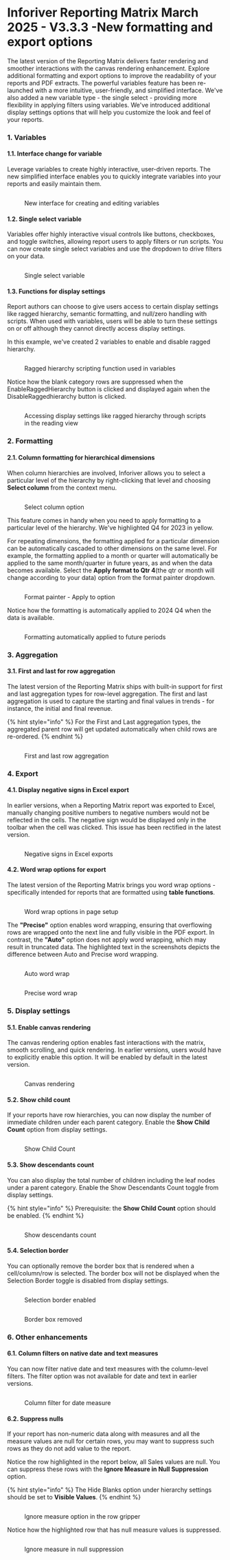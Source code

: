 # Inforiver Reporting Matrix March 2025 - V3.3.3 -New formatting and export options

The latest version of the Reporting Matrix delivers faster rendering and smoother interactions with the canvas rendering enhancement. Explore additional formatting and export options to improve the readability of your reports and PDF extracts. The powerful variables feature has been re-launched with a more intuitive, user-friendly, and simplified interface. We've also added a new variable type - the single select - providing more flexibility in applying filters using variables. We've introduced additional display settings options that will help you customize the look and feel of your reports.

### 1. Variables

#### 1.1. Interface change for variable

Leverage variables to create highly interactive, user-driven reports. The new simplified interface enables you to quickly integrate variables into your reports and easily maintain them.

<figure><img src="../.gitbook/assets/image (1362).png" alt=""><figcaption><p>New interface for creating and editing variables</p></figcaption></figure>

#### 1.2. Single select variable

Variables offer highly interactive visual controls like buttons, checkboxes, and toggle switches,  allowing report users to apply filters or run scripts. You can now create single select variables and use the dropdown to drive filters on your data.

<figure><img src="../.gitbook/assets/image (1340).png" alt=""><figcaption><p>Single select variable</p></figcaption></figure>

#### 1.3. Functions for display settings

Report authors can choose to give users access to certain display settings like ragged hierarchy, semantic formatting, and null/zero handling with scripts. When used with variables, users will be able to turn these settings on or off although they cannot directly access display settings.

In this example, we've created 2 variables to enable and disable ragged hierarchy.

<figure><img src="../.gitbook/assets/image (1363).png" alt=""><figcaption><p>Ragged hierarchy scripting function used in variables</p></figcaption></figure>

Notice how the blank category rows are suppressed when the EnableRaggedHierarchy button is clicked and displayed again when the DisableRaggedhierarchy button is clicked.

<figure><img src="../.gitbook/assets/Untitled Project (28).gif" alt=""><figcaption><p>Accessing display settings like ragged hierarchy through scripts in the reading view</p></figcaption></figure>

### 2. Formatting

#### 2.1. Column formatting for hierarchical dimensions

When column hierarchies are involved, Inforiver allows you to select a particular level of the hierarchy by right-clicking that level and choosing **Select column** from the context menu.&#x20;

<figure><img src="../.gitbook/assets/image (1344).png" alt=""><figcaption><p>Select column option</p></figcaption></figure>

This feature comes in handy when you need to apply formatting to a particular level of the hierarchy. We've highlighted Q4 for 2023 in yellow.

For repeating dimensions, the formatting applied for a particular dimension can be automatically cascaded to other dimensions on the same level. For example, the formatting applied to a month or quarter will automatically be applied to the same month/quarter in future years, as and when the data becomes available. Select the **Apply format to Qtr 4**(the qtr or month will change according to your data) option from the format painter dropdown.

<figure><img src="../.gitbook/assets/image (1345).png" alt=""><figcaption><p>Format painter - Apply to option</p></figcaption></figure>

Notice how the formatting is automatically applied to 2024 Q4 when the data is available.

<figure><img src="../.gitbook/assets/Untitled Project (26).gif" alt=""><figcaption><p>Formatting automatically applied to future periods</p></figcaption></figure>

### 3. Aggregation

#### 3.1. First and last for row aggregation

The latest version of the Reporting Matrix ships with built-in support for first and last aggregation types for row-level aggregation. The first and last aggregation is used to capture the starting and final values in trends - for instance, the initial and final revenue.

{% hint style="info" %}
For the First and Last aggregation types, the aggregated parent row will get updated automatically when child rows are re-ordered.
{% endhint %}

<figure><img src="../.gitbook/assets/image (1338).png" alt=""><figcaption><p>First and last row aggregation</p></figcaption></figure>

### 4. Export

#### 4.1. Display negative signs in Excel export

In earlier versions, when a Reporting Matrix report was exported to Excel, manually changing positive numbers to negative numbers would not be reflected in the cells. The negative sign would be displayed only in the toolbar when the cell was clicked. This issue has been rectified in the latest version.

<figure><img src="../.gitbook/assets/image (1337).png" alt=""><figcaption><p>Negative signs in Excel exports</p></figcaption></figure>

#### 4.2. Word wrap options for export

The latest version of the Reporting Matrix brings you word wrap options - specifically intended for reports that are formatted using **table functions**.&#x20;

<figure><img src="../.gitbook/assets/image (1) (1) (1) (1) (1) (1) (1) (1) (1).png" alt=""><figcaption><p>Word wrap options in page setup</p></figcaption></figure>

The **"Precise"** option enables word wrapping, ensuring that overflowing rows are wrapped onto the next line and fully visible in the PDF export. In contrast, the **"Auto"** option does not apply word wrapping, which may result in truncated data. The highlighted text in the screenshots depicts the difference between Auto and Precise word wrapping.

<div><figure><img src="../.gitbook/assets/image (1) (1) (1) (1) (1) (1) (1) (1) (1) (1).png" alt=""><figcaption><p>Auto word wrap</p></figcaption></figure> <figure><img src="../.gitbook/assets/2025-03-14_15h53_55.png" alt=""><figcaption><p>Precise word wrap</p></figcaption></figure></div>



### 5. Display settings

#### 5.1. Enable canvas rendering

The canvas rendering option enables fast interactions with the matrix, smooth scrolling, and quick rendering. In earlier versions, users would have to explicitly enable this option. It will be enabled by default in the latest version.

<figure><img src="../.gitbook/assets/image (1341).png" alt=""><figcaption><p>Canvas rendering</p></figcaption></figure>

#### 5.2. Show child count

If your reports have row hierarchies, you can now display the number of immediate children under each parent category. Enable the **Show Child Count** option from display settings.

<figure><img src="../.gitbook/assets/image (1342).png" alt=""><figcaption><p>Show Child Count</p></figcaption></figure>

#### 5.3. Show descendants count

You can also display the total number of children including the leaf nodes under a parent category. Enable the Show Descendants Count toggle from display settings.

{% hint style="info" %}
Prerequisite: the **Show Child Count** option should be enabled.
{% endhint %}

<figure><img src="../.gitbook/assets/image (1343).png" alt=""><figcaption><p>Show descendants count</p></figcaption></figure>

#### 5.4. Selection border

You can optionally remove the border box that is rendered when a cell/column/row is selected. The border box will not be displayed when the Selection Border toggle is disabled from display settings.

<div><figure><img src="../.gitbook/assets/image (1346).png" alt=""><figcaption><p>Selection border enabled</p></figcaption></figure> <figure><img src="../.gitbook/assets/2025-03-14_13h00_37.png" alt=""><figcaption><p>Border box removed</p></figcaption></figure></div>

### 6. Other enhancements

#### 6.1. Column filters on native date and text measures

You can now filter native date and text measures with the column-level filters. The filter option was not available for date and text in earlier versions.

<figure><img src="../.gitbook/assets/image (1) (1) (1) (1) (1) (1).png" alt=""><figcaption><p>Column filter for date measure</p></figcaption></figure>

#### 6.2. Suppress nulls

If your report has non-numeric data along with measures and all the measure values are null for certain rows, you may want to suppress such rows as they do not add value to the report.

Notice the row highlighted in the report below, all Sales values are null. You can suppress these rows with the **Ignore Measure in Null Suppression** option.

{% hint style="info" %}
The Hide Blanks option under hierarchy settings should be set to **Visible Values**.
{% endhint %}

<figure><img src="../.gitbook/assets/image (2) (1) (1) (1).png" alt=""><figcaption><p>Ignore measure option in the row gripper</p></figcaption></figure>

Notice how the highlighted row that has null measure values is suppressed.

<figure><img src="../.gitbook/assets/Untitled Project (1).gif" alt=""><figcaption><p>Ignore measure in null suppression</p></figcaption></figure>
